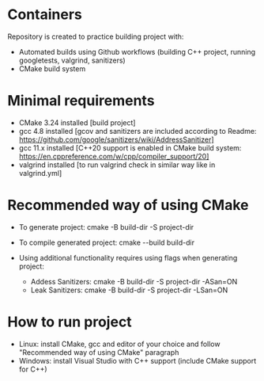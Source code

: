 # Containers
Repository is created to practice building project with:
 - Automated builds using Github workflows (building C++ project, running googletests, valgrind, sanitizers)
 - CMake build system

# Minimal requirements
 - CMake 3.24 installed [build project]
 - gcc 4.8 installed [gcov and sanitizers are included according to Readme: https://github.com/google/sanitizers/wiki/AddressSanitizer]
 - gcc 11.x installed [C++20 support is enabled in CMake build system: https://en.cppreference.com/w/cpp/compiler_support/20]
 - valgrind installed [to run valgrind check in similar way like in valgrind.yml]

# Recommended way of using CMake
 - To generate project: cmake -B build-dir -S project-dir
 - To compile generated project: cmake --build build-dir
 
 - Using additional functionality requires using flags when generating project:
   - Addess Sanitizers: cmake -B build-dir -S project-dir -ASan=ON
   - Leak Sanitizers: cmake -B build-dir -S project-dir -LSan=ON

# How to run project
 - Linux: install CMake, gcc and editor of your choice and follow "Recommended way of using CMake" paragraph
 - Windows: install Visual Studio with C++ support (include CMake support for C++)
 
